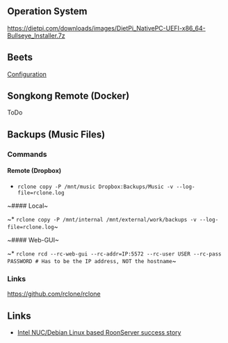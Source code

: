 ## Operation System

https://dietpi.com/downloads/images/DietPi_NativePC-UEFI-x86_64-Bullseye_Installer.7z

## Beets

[Configuration](https://github.com/florib779/beets-config)

## Songkong Remote (Docker)
ToDo

## Backups (Music Files)

### Commands

#### Remote (Dropbox)

* `rclone copy -P /mnt/music Dropbox:Backups/Music -v --log-file=rclone.log`

~#### Local~

~* `rclone copy -P /mnt/internal /mnt/external/work/backups -v --log-file=rclone.log`~

~#### Web-GUI~

~* `rclone rcd --rc-web-gui --rc-addr=IP:5572 --rc-user USER --rc-pass PASSWORD # Has to be the IP address, NOT the hostname`~

### Links

https://github.com/rclone/rclone

## Links

* [Intel NUC/Debian Linux based RoonServer success story](https://community.roonlabs.com/t/intel-nuc-debian-linux-based-roonserver-success-story/14074)
